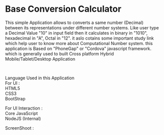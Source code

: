 # Base Conversion Calculator
This simple Application allows to converts a same number (Decimal) between its representations under different number systems.
Like user type a Decimal Value "10" in input field then it calculates in binary in "1010", hexadecimal in "A", Octal in "12". it aslo cotains some important study link which help user to know more about Computational Number system.
this application is Based on "PhoneGap" or "Cordova" javascript framework. which is generally used to built Cross platform Hybrid Mobile/Tablet/Desktop Application

<br/>

Language Used in this Application <br/>
For UI : <br/> 
HTML5 <br/>
CSS3 <br/>
BootStrap <br/>

For UI Interaction : <br/>
Core JavaScript <br/>
NodeJS (Internal) <br/>

ScreenShoot : <br/>


